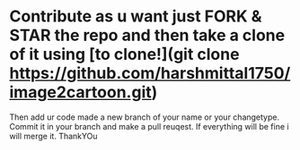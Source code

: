 # Contribute as u want just FORK & STAR  the repo and then take a clone of it using [to clone!](git clone https://github.com/harshmittal1750/image2cartoon.git)
Then add ur code made a new branch of your name or your changetype.
Commit it in your branch and make a pull reuqest.
If everything will be fine i will merge it.
ThankYOu
